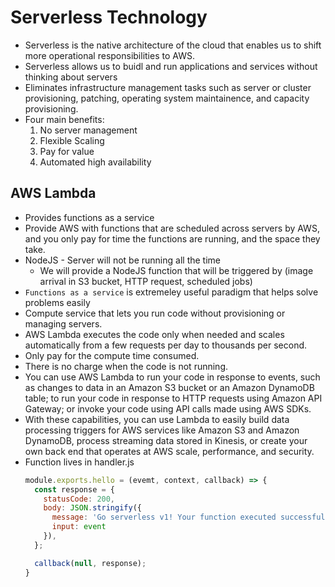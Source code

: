 # Serverless Technology
* Serverless is the native architecture of the cloud that enables us to shift more operational responsibilities to AWS.
* Serverless allows us to buidl and run applications and services without thinking about servers
* Eliminates infrastructure management tasks such as server or cluster provisioning, patching, operating system maintainence, and capacity provisioning.
* Four main benefits:
  1) No server management
  2) Flexible Scaling
  3) Pay for value
  4) Automated high availability

## AWS Lambda
* Provides functions as a service
* Provide AWS with functions that are scheduled across servers by AWS, and you only pay for time the functions are running, and the space they take.
* NodeJS - Server will not be running all the time
  * We will provide a NodeJS function that will be triggered by (image arrival in S3 bucket, HTTP request, scheduled jobs)
* `Functions as a service` is extremeley useful paradigm that helps solve problems easily
* Compute service that lets you run code without provisioning or managing servers.
* AWS Lambda executes the code only when needed and scales automatically from a few requests per day to thousands per second.
* Only pay for the compute time consumed.
* There is no charge when the code is not running. 
* You can use AWS Lambda to run your code in response to events, such as changes to data in an Amazon S3 bucket or an Amazon DynamoDB table; to run your code in response to HTTP requests using Amazon API Gateway; or invoke your code using API calls made using AWS SDKs. 
* With these capabilities, you can use Lambda to easily build data processing triggers for AWS services like Amazon S3 and Amazon DynamoDB, process streaming data stored in Kinesis, or create your own back end that operates at AWS scale, performance, and security.
* Function lives in handler.js
  ```js
  module.exports.hello = (evemt, context, callback) => {
    const response = {
      statusCode: 200, 
      body: JSON.stringify({
        message: 'Go serverless v1! Your function executed successfuly!',
        input: event
      }),
    };

    callback(null, response);
  }
  ```